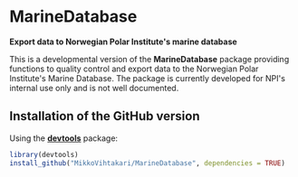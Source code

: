 MarineDatabase
======
**Export data to Norwegian Polar Institute's marine database**

This is a developmental version of the **MarineDatabase** package providing functions to quality control and export data to the Norwegian Polar Institute's Marine Database. The package is currently developed for NPI's internal use only and is not well documented.

Installation of the GitHub version
-------
Using the [**devtools**](https://cran.r-project.org/web/packages/devtools/index.html) package:

```r
library(devtools)
install_github("MikkoVihtakari/MarineDatabase", dependencies = TRUE)
```
